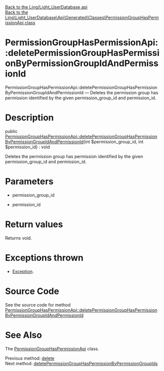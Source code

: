 [Back to the Ling/Light_UserDatabase api](https://github.com/lingtalfi/Light_UserDatabase/blob/master/doc/api/Ling/Light_UserDatabase.md)<br>
[Back to the Ling\Light_UserDatabase\Api\Generated\Classes\PermissionGroupHasPermissionApi class](https://github.com/lingtalfi/Light_UserDatabase/blob/master/doc/api/Ling/Light_UserDatabase/Api/Generated/Classes/PermissionGroupHasPermissionApi.md)


PermissionGroupHasPermissionApi::deletePermissionGroupHasPermissionByPermissionGroupIdAndPermissionId
================



PermissionGroupHasPermissionApi::deletePermissionGroupHasPermissionByPermissionGroupIdAndPermissionId — Deletes the permission group has permission identified by the given permission_group_id and permission_id.




Description
================


public [PermissionGroupHasPermissionApi::deletePermissionGroupHasPermissionByPermissionGroupIdAndPermissionId](https://github.com/lingtalfi/Light_UserDatabase/blob/master/doc/api/Ling/Light_UserDatabase/Api/Generated/Classes/PermissionGroupHasPermissionApi/deletePermissionGroupHasPermissionByPermissionGroupIdAndPermissionId.md)(int $permission_group_id, int $permission_id) : void




Deletes the permission group has permission identified by the given permission_group_id and permission_id.




Parameters
================


- permission_group_id

    

- permission_id

    


Return values
================

Returns void.


Exceptions thrown
================

- [Exception](http://php.net/manual/en/class.exception.php).&nbsp;







Source Code
===========
See the source code for method [PermissionGroupHasPermissionApi::deletePermissionGroupHasPermissionByPermissionGroupIdAndPermissionId](https://github.com/lingtalfi/Light_UserDatabase/blob/master/Api/Generated/Classes/PermissionGroupHasPermissionApi.php#L284-L291)


See Also
================

The [PermissionGroupHasPermissionApi](https://github.com/lingtalfi/Light_UserDatabase/blob/master/doc/api/Ling/Light_UserDatabase/Api/Generated/Classes/PermissionGroupHasPermissionApi.md) class.

Previous method: [delete](https://github.com/lingtalfi/Light_UserDatabase/blob/master/doc/api/Ling/Light_UserDatabase/Api/Generated/Classes/PermissionGroupHasPermissionApi/delete.md)<br>Next method: [deletePermissionGroupHasPermissionByPermissionGroupIds](https://github.com/lingtalfi/Light_UserDatabase/blob/master/doc/api/Ling/Light_UserDatabase/Api/Generated/Classes/PermissionGroupHasPermissionApi/deletePermissionGroupHasPermissionByPermissionGroupIds.md)<br>

